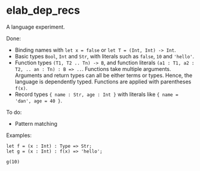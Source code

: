 # elab_dep_recs

A language experiment.

Done:
- Binding names with `let x = false` or `let T = (Int, Int) -> Int`.
- Basic types `Bool`, `Int` and `Str`, with literals such as `false`, `10` and `'hello'`.
- Function types `(T1, T2 .. Tn) -> B`, and function literals `(a1 : T1, a2 : T2, .. an : Tn) : B => ..`. Functions take multiple arguments. Arguments and return types can all be either terms or types. Hence, the language is dependently typed. Functions are applied with parentheses `f(x)`.
- Record types `{ name : Str, age : Int }` with literals like `{ name = 'dan', age = 40 }`.

To do:
- Pattern matching

Examples:
```
let f = (x : Int) : Type => Str;
let g = (x : Int) : f(x) => 'hello';

g(10)
```
